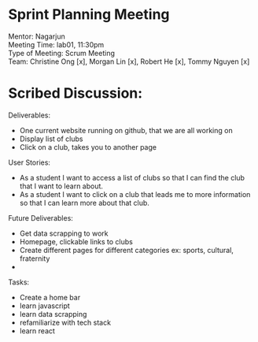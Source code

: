 # Sprint Planning Meeting
Mentor: Nagarjun <br />
Meeting Time: lab01, 11:30pm <br />
Type of Meeting: Scrum Meeting <br />
Team: Christine Ong [x], Morgan Lin [x], Robert He [x], Tommy Nguyen [x] <br />
# Scribed Discussion: 
Deliverables:
- One current website running on github, that we are all working on<br />
- Display list of clubs<br />
- Click on a club, takes you to another page<br />

User Stories:
- As a student I want to access a list of clubs so that I can find the club that I want to learn about.<br />
- As a student I want to click on a club that leads me to more information so that I can learn more about that club.<br />

Future Deliverables:
- Get data scrapping to work<br />
- Homepage, clickable links to clubs<br />
- Create different pages for different categories ex: sports, cultural, fraternity<br />
- 
Tasks:
- Create a home bar<br />
- learn javascript <br />
- learn data scrapping<br />
- refamiliarize with tech stack<br />
- learn react<br />
